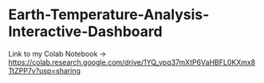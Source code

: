 # Earth-Temperature-Analysis-Interactive-Dashboard

Link to my Colab Notebook -> https://colab.research.google.com/drive/1YQ_ypq37mXtP6VaHBFL0KXmx8TtZPP7v?usp=sharing
